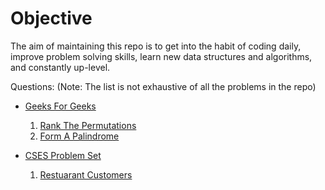 # Objective
The aim of maintaining this repo is to get into the habit of coding daily, improve problem solving skills, learn new data structures and algorithms, and constantly up-level. 

Questions:
(Note: The list is not exhaustive of all the problems in the repo)
* [Geeks For Geeks](https://practice.geeksforgeeks.org/problem-of-the-day)
    1. [Rank The Permutations](https://practice.geeksforgeeks.org/problems/rank-the-permutations2229/1)
    2. [Form A Palindrome](https://practice.geeksforgeeks.org/problems/rank-the-permutations2229/1)

* [CSES Problem Set](https://cses.fi/problemset/list/)
    1. [Restuarant Customers](https://cses.fi/problemset/task/1619/)

